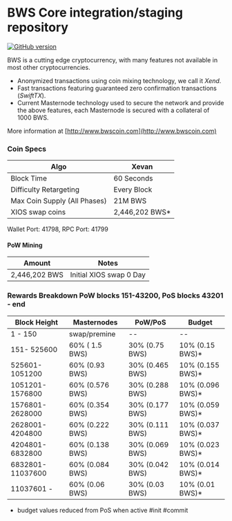 BWS Core integration/staging repository
=====================================
[![GitHub version](https://badge.fury.io/gh/BWS%2FBWS.svg)](https://badge.fury.io/gh/BWS%2FBWS)

BWS is a cutting edge cryptocurrency, with many features not available in most other cryptocurrencies.
- Anonymized transactions using coin mixing technology, we call it _Xend_.
- Fast transactions featuring guaranteed zero confirmation transactions (_SwiftTX_).
- Current Masternode technology used to secure the network and provide the above features, each Masternode is secured with a collateral of 1000 BWS.

More information at [http://www.bwscoin.com](http://www.bwscoin.com)

### Coin Specs
| Algo                         | Xevan              |
|------------------------------|--------------------|
| Block Time                   | 60 Seconds         |
| Difficulty Retargeting       | Every Block        |
| Max Coin Supply (All Phases) | 21M BWS           |
| XIOS swap coins              | 2,446,202 BWS*    |

Wallet Port: 41798, RPC Port: 41799

#### PoW Mining

|  **Amount**             | **Notes**                |
|-------------------------|--------------------------|
| 2,446,202 BWS          | Initial XIOS swap 0 Day  |

### Rewards Breakdown PoW blocks 151-43200, PoS blocks 43201 - end

| **Block Height**       | **Masternodes**    | **PoW/PoS**               | **Budget**               |
|----------------------------|---------------------------|---------------------------|----------------------------|
| 1 - 150                     | swap/premine         | --                             | --                              |
| 151- 525600            | 60% ( 1.5 BWS)    | 30% (0.75 BWS)    | 10% (0.15 BWS)*   |
| 525601-1051200     | 60% (0.93 BWS)   | 30% (0.465 BWS)  | 10% (0.155 BWS)* |
| 1051201-1576800   | 60% (0.576 BWS) | 30% (0.288 BWS)  | 10% (0.096 BWS)* |
| 1576801-2628000   | 60% (0.354 BWS) | 30% (0.177 BWS)  | 10% (0.059 BWS)* |
| 2628001-4204800   | 60% (0.222 BWS) | 30% (0.111 BWS)  | 10% (0.037 BWS)* |
| 4204801-6832800   | 60% (0.138 BWS) | 30% (0.069 BWS)  | 10% (0.023 BWS)* |
| 6832801-11037600 | 60% (0.084 BWS) | 30% (0.042 BWS)  | 10% (0.014 BWS)* |
| 11037601 -              | 60% (0.06 BWS)   | 30% (0.03  BWS)  | 10% (0.01 BWS)*    |
* budget values reduced from PoS when active #init #commit